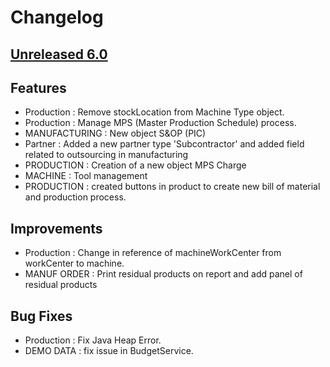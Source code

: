# Changelog
## [Unreleased 6.0]
## Features

- Production : Remove stockLocation from Machine Type object.
- Production : Manage MPS (Master Production Schedule) process.
- MANUFACTURING : New object S&OP (PIC)
- Partner : Added a new partner type 'Subcontractor' and added field related to outsourcing in manufacturing
- PRODUCTION : Creation of a new object MPS Charge
- MACHINE : Tool management
- PRODUCTION : created buttons in product to create new bill of material and production process.


## Improvements
- Production : Change in reference of machineWorkCenter from workCenter to machine.
- MANUF ORDER : Print residual products on report and add panel of residual products

## Bug Fixes
- Production : Fix Java Heap Error.
- DEMO DATA : fix issue in BudgetService.


[Unreleased 6.0]: https://github.com/axelor/axelor-business-suite/compare/dev...wip
